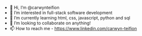 - 👋 Hi, I’m @carwynteifion
- 👀 I’m interested in full-stack software development
- 🌱 I’m currently learning html, css, javascript, python and sql
- 💞️ I’m looking to collaborate on anything!
- 📫 How to reach me - https://www.linkedin.com/carwyn-teifion

<!---
carwynteifion/carwynteifion is a ✨ special ✨ repository because its `README.md` (this file) appears on your GitHub profile.
You can click the Preview link to take a look at your changes.
--->
